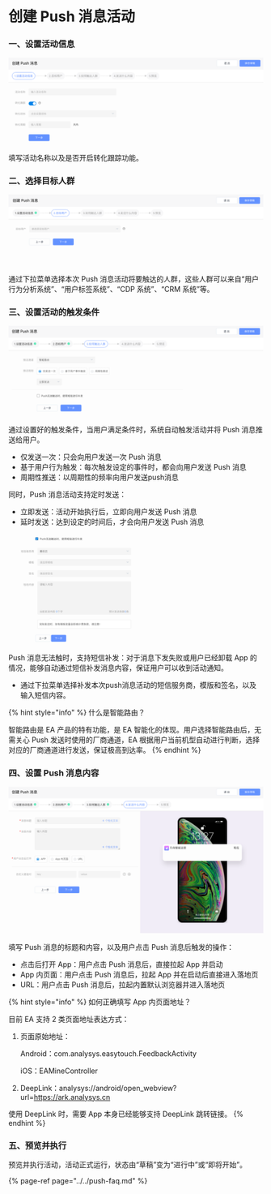 # 创建 Push 消息活动

### 一、设置活动信息

![](../../.gitbook/assets/ping-mu-kuai-zhao-20200805-shang-wu-11.27.25.png)

填写活动名称以及是否开启转化跟踪功能。

### 二、选择目标人群

![](../../.gitbook/assets/ping-mu-kuai-zhao-20200805-shang-wu-11.42.34.png)

通过下拉菜单选择本次 Push 消息活动将要触达的人群，这些人群可以来自“用户行为分析系统”、“用户标签系统”、“CDP 系统”、“CRM 系统”等。

### 三、设置活动的触发条件

![](../../.gitbook/assets/ping-mu-kuai-zhao-20200805-shang-wu-11.29.47.png)

通过设置好的触发条件，当用户满足条件时，系统自动触发活动并将 Push 消息推送给用户。

* 仅发送一次：只会向用户发送一次 Push 消息
* 基于用户行为触发：每次触发设定的事件时，都会向用户发送 Push 消息
* 周期性推送：以周期性的频率向用户发送push消息

同时，Push 消息活动支持定时发送：

* 立即发送：活动开始执行后，立即向用户发送 Push 消息
* 延时发送：达到设定的时间后，才会向用户发送 Push 消息

![](../../.gitbook/assets/ping-mu-kuai-zhao-20200805-shang-wu-11.33.16.png)

Push 消息无法触时，支持短信补发：对于消息下发失败或用户已经卸载 App 的情况，能够自动通过短信补发消息内容，保证用户可以收到活动通知。

* 通过下拉菜单选择补发本次push消息活动的短信服务商，模版和签名，以及输入短信内容。



{% hint style="info" %}
什么是智能路由？

智能路由是 EA 产品的特有功能，是 EA 智能化的体现。用户选择智能路由后，无需关心 Push 发送时使用的厂商通道，EA 根据用户当前机型自动进行判断，选择对应的厂商通道进行发送，保证极高到达率。
{% endhint %}

### 四、设置 Push 消息内容

![](../../.gitbook/assets/ping-mu-kuai-zhao-20200805-shang-wu-11.33.32.png)

填写 Push 消息的标题和内容，以及用户点击 Push 消息后触发的操作：

* 点击后打开 App：用户点击 Push 消息后，直接拉起 App 并启动
* App 内页面：用户点击 Push 消息后，拉起 App 并在启动后直接进入落地页
* URL：用户点击 Push 消息后，拉起内置默认浏览器并进入落地页

{% hint style="info" %}
如何正确填写 App 内页面地址？

目前 EA 支持 2 类页面地址表达方式：

1. 页面原始地址：

   Android：com.analysys.easytouch.FeedbackActivity

   iOS：EAMineController

2. DeepLink：analysys://android/open\_webview?url=https://ark.analysys.cn

使用 DeepLink 时，需要 App 本身已经能够支持 DeepLink 跳转链接。
{% endhint %}

### 五、预览并执行

预览并执行活动，活动正式运行，状态由“草稿”变为“进行中”或“即将开始”。

{% page-ref page="../../push-faq.md" %}



